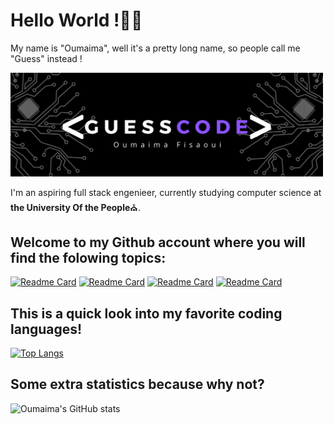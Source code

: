  <h1>Hello World !🖤💜</h1>

<p>My name is "Oumaima", well it's a pretty long name, so people call me "Guess" instead !<br><p>

<img style="width: 500px" src="https://github.com/Oumaimafisaoui/Oumaimafisaoui/blob/22bf1ec3efed91d93ec6d0b141f27fe36c25af43/Oumaima%20Fisaoui%20signature.svg"> 

 <div>
<p>I'm an aspiring full stack engenieer, currently studying computer science at <strong>the University Of the People</strong>⛪.</p>
 </div>
   
 <h2>Welcome to my Github account where you will find the folowing topics:</h2>  
   
   
  [![Readme Card](https://github-readme-stats.vercel.app/api/pin/?username=anuraghazra&repo=github-readme-stats&theme=midnight-purple)](https://github.com/anuraghazra/github-readme-stats)
   [![Readme Card](https://github-readme-stats.vercel.app/api/pin/?username=anuraghazra&repo=github-readme-stats&theme=midnight-purple)](https://github.com/anuraghazra/github-readme-stats)
   [![Readme Card](https://github-readme-stats.vercel.app/api/pin/?username=anuraghazra&repo=github-readme-stats&theme=midnight-purple)](https://github.com/anuraghazra/github-readme-stats)
   [![Readme Card](https://github-readme-stats.vercel.app/api/pin/?username=anuraghazra&repo=github-readme-stats&theme=midnight-purple)](https://github.com/anuraghazra/github-readme-stats)
   
   <h2>This is a quick look into my favorite coding languages!</h2>

 [![Top Langs](https://github-readme-stats.vercel.app/api/top-langs/?username=Oumaimafisaoui&hide=Jupyter%20Notebook&layout=compact&theme=midnight-purple)](https://github.com/rahulbordoloi/github-readme-stats)

   
   
   
 <h2>Some extra statistics because why not?</h2>
  
![Oumaima's GitHub stats](https://github-readme-stats.vercel.app/api?username=Oumaimafisaoui&show_icons=true&theme=midnight-purple)
  </div>
  
  
  
  
